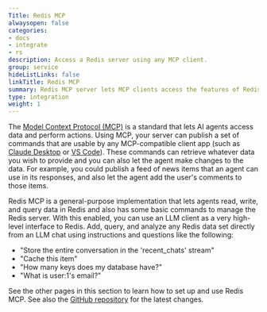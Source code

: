```yaml
---
Title: Redis MCP
alwaysopen: false
categories:
- docs
- integrate
- rs
description: Access a Redis server using any MCP client.
group: service
hideListLinks: false
linkTitle: Redis MCP
summary: Redis MCP server lets MCP clients access the features of Redis.
type: integration
weight: 1
---
```


The [Model Context Protocol (MCP)](https://modelcontextprotocol.io/introduction)
is a standard that lets AI agents access data and perform actions. Using MCP,
your server can publish a set of commands that are usable by any MCP-compatible
client app (such as [Claude Desktop](https://claude.ai/download) or
[VS Code](https://code.visualstudio.com/)). These commands can retrieve
whatever data you wish to provide and you can also let the agent make
changes to the data. For example, you could publish a feed of news items that
an agent can use in its responses, and also let the agent add the user's
comments to those items.

Redis MCP is a general-purpose implementation that lets agents read, write, and
query data in Redis and also has some basic commands to manage the Redis
server. With this enabled, you can use an LLM client as a very high-level
interface to Redis. Add, query, and analyze any Redis data set directly from
an LLM chat using instructions and questions like the following:

- "Store the entire conversation in the 'recent_chats' stream"
- "Cache this item"
- "How many keys does my database have?"
- "What is user:1's email?"

See the other pages in this section to learn how to set up and use Redis MCP.
See also the [GitHub repository](https://github.com/redis/mcp-redis) for
the latest changes.
